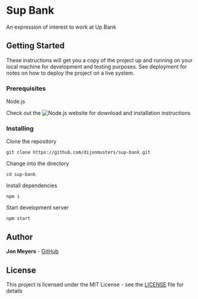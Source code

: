 # Sup Bank

An expression of interest to work at Up Bank

## Getting Started

These instructions will get you a copy of the project up and running on your local machine for development and testing purposes. See deployment for notes on how to deploy the project on a live system.

### Prerequisites

Node.js

Check out the ![Node.js website](https://nodejs.org/en/download/) for download and installation instructions

### Installing

Clone the repository

```
git clone https://github.com/dijonmusters/sup-bank.git
```

Change into the directory

```
cd sup-bank
```

Install dependencies

```
npm i
```

Start development server

```
npm start
```

## Author

**Jon Meyers** - [GitHub](https://github.com/dijonmusters)

## License

This project is licensed under the MIT License - see the [LICENSE](LICENSE) file for details
